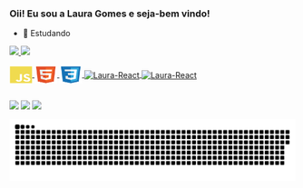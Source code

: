 ### Oii! Eu sou a Laura Gomes e seja-bem vindo! 
- 🌱 Estudando 

<div>
  <a href="https://github.com/Laurarpgk0">
  <img height="150m" src="https://github-readme-stats.vercel.app/api?username=Laurarpgk0&show_icons=false&theme=dracula&include_all_commits=true&count_private=true"/>
  <img height="150em" src="https://github-readme-stats.vercel.app/api/top-langs/?username=Laurarpgk0&layout=compact&langs_count=7&theme=dracula"/>  
</div>
  
  <div style="display: inline_block"><br>
  <img align="center" alt="Laura-Js" height="30" width="40" src="https://raw.githubusercontent.com/devicons/devicon/master/icons/javascript/javascript-plain.svg">
  <img align="center" alt="Laura-HTML" height="30" width="40" src="https://raw.githubusercontent.com/devicons/devicon/master/icons/html5/html5-original.svg">
  <img align="center" alt="Laura-CSS" height="30" width="40" src="https://raw.githubusercontent.com/devicons/devicon/master/icons/css3/css3-original.svg">
    <img align="center" alt="Laura-React" height="30" width="40"
    src="https://cdn.jsdelivr.net/gh/devicons/devicon/icons/react/react-original-wordmark.svg" />
    <img align="center" alt="Laura-React" height="30" width="40"
    src="https://cdn.jsdelivr.net/gh/devicons/devicon/icons/visualstudio/visualstudio-plain.svg" />
</div>
  
  ##
  
  <div>
    <a href="https://instagram.com/eulaurasz" target="_blank"><img src="https://img.shields.io/badge/-Instagram-%23E4405F?style=for-the-badge&logo=instagram&logoColor=white" target="_blank"></a>
    <a href = "mailto:laurazt6@gmail.com"><img src="https://img.shields.io/badge/-Gmail-%23333?style=for-the-badge&logo=gmail&logoColor=white" target="_blank"></a>
   <a href="https://www.linkedin.com/in/laura-gomes-2b5211209/" target="_blank"><img src="https://img.shields.io/badge/LinkedIn-0077B5?style=for-the-badge&logo=linkedin&logoColor=white"target="_blank"></a>
       </div>
  
  ![Snake animation](https://github.com/Laurarpgk0/Laurarpgk0/blob/output/github-contribution-grid-snake.svg)


